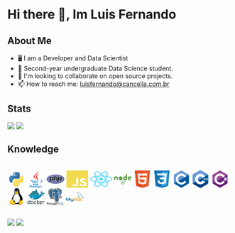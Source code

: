 # Hi there 👋, Im Luis Fernando

## About Me
- 🖥️ I am a Developer and Data Scientist
- 📖 Second-year undergraduate Data Science student.
- 👯 I'm looking to collaborate on open source projects.
- 📫 How to reach me: luisfernando@cancella.com.br

## Stats
<div>
    <img height="180em"src="https://github-readme-stats.vercel.app/api?username=luiscancella&layout=compact&theme=transparent&hide_border=true&count_private=true&show_icons=true&count_private=true&hide_rank=true&hide=issues"/>
    <img heigth="180em" src="https://github-readme-stats.vercel.app/api/top-langs/?username=luiscancella&hide=html&layout=compact&hide_border=true&theme=transparent&count_private=true&show_icons=true">
</div>

## Knowledge

<div style="display: inline_block"><br>
  <img align="center" alt="Python" height="40" width="40" src="https://raw.githubusercontent.com/devicons/devicon/master/icons/python/python-original.svg">
  <img align="center" alt="Java" height="40" width="40" src="https://raw.githubusercontent.com/devicons/devicon/master/icons/java/java-original.svg">
  <img align="center" alt="PHP" height="40" width="40" src="https://github.com/devicons/devicon/blob/master/icons/php/php-original.svg">
  <img align="center" alt="Javascript" height="40" width="50" src="https://raw.githubusercontent.com/devicons/devicon/master/icons/javascript/javascript-plain.svg">
  <img align="center" alt="React" height="40" width="50" src="https://raw.githubusercontent.com/devicons/devicon/master/icons/react/react-original.svg">
  <img align="center" alt="Node" height="40" width="40" src="https://github.com/devicons/devicon/blob/master/icons/nodejs/nodejs-plain-wordmark.svg">
  <img align="center" alt="HTML" height="40" width="40" src="https://raw.githubusercontent.com/devicons/devicon/master/icons/html5/html5-original.svg">
  <img align="center" alt="CSS" height="40" width="40" src="https://raw.githubusercontent.com/devicons/devicon/master/icons/css3/css3-original.svg">
  <img align="center" alt="C" height="40" width="40" src="https://raw.githubusercontent.com/devicons/devicon/master/icons/c/c-original.svg">
  <img align="center" alt="Cpp" height="40" width="40" src="https://github.com/devicons/devicon/blob/master/icons/cplusplus/cplusplus-original.svg">
  <img align="center" alt="Csharp" height="40" width="40" src="https://raw.githubusercontent.com/devicons/devicon/master/icons/csharp/csharp-original.svg">
  <img align="center" alt="Linux" height="40" width="40" src="https://raw.githubusercontent.com/devicons/devicon/master/icons/linux/linux-original.svg">
  <img align="center" alt="Docker" height="40" width="40" src="https://raw.githubusercontent.com/devicons/devicon/master/icons/docker/docker-original-wordmark.svg">
  <img align="center" alt="Postgresql" height="40" width="40" src="https://github.com/devicons/devicon/blob/master/icons/postgresql/postgresql-original-wordmark.svg">
  <img align="center" alt="MySQL" height="40" width="40" src="https://github.com/devicons/devicon/blob/master/icons/mysql/mysql-original-wordmark.svg">
</div>

##

<div>
  <a href="https://www.linkedin.com/in/luiscancella" target="_blank"><img src="https://img.shields.io/badge/-LinkedIn-%230077B5?style=for-the-badge&logo=linkedin&logoColor=white" target="_blank"></a> 
  <a href="https://www.linkedin.com/in/luiscancella" target="_blank"><img src="https://img.shields.io/badge/-Email-%23333?style=for-the-badge&logo=gmail&logoColor=white" target="_blank"></a>
</div>
